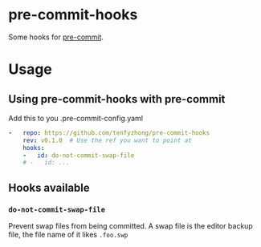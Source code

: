 # pre-commit-hooks
Some hooks for [pre-commit](https://pre-commit.com/).

# Usage
## Using pre-commit-hooks with pre-commit
Add this to you .pre-commit-config.yaml
```yaml
-   repo: https://github.com/tenfyzhong/pre-commit-hooks
    rev: v0.1.0  # Use the ref you want to point at
    hooks:
    -   id: do-not-commit-swap-file
    # -   id: ...
```

## Hooks available
### `do-not-commit-swap-file`
Prevent swap files from being committed.
A swap file is the editor backup file, the file name of it likes `.foo.swp`
